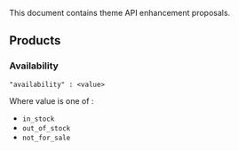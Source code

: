 <!--
  title: Theme API design
  layout: documentation
  -->

This document contains theme API enhancement proposals.

Products
--------

### Availability

    "availability" : <value>

Where value is one of :

- ```in_stock```
- ```out_of_stock```
- ```not_for_sale```